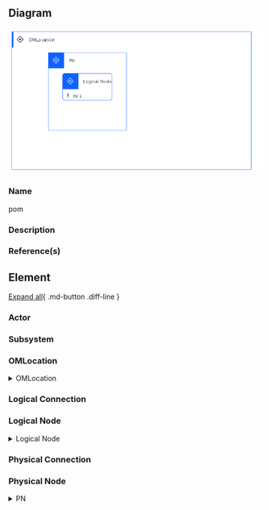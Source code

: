 

## Diagram

![pom](../img/pomview_3Pjfn1OH3VB_ryd7nMQyh.png)


### Name


pom



### Description




### Reference(s)




## Element

[Expand all](#){ .md-button .diff-line }


### Actor


    



### Subsystem




### OMLocation


    

<details markdown=1>
<summary markdown="span">OMLocation</summary>

<table>
    <caption></caption>
    <thead>
        <tr>
            <th></th>
            <th></th>
        </tr>
    </thead>
    <tr>
        <td> <strong>Name</strong> </td>
        <td>OMLocation</td>
    </tr>
    <tr>
        <td> <strong>Description</strong> </td>
        <td></td>
    </tr>
</table>


</details>


    



### Logical Connection


    



### Logical Node


    

<details markdown=1>
<summary markdown="span">Logical Node</summary>

<table>
    <caption></caption>
    <thead>
        <tr>
            <th></th>
            <th></th>
        </tr>
    </thead>
    <tr>
        <td> <strong>Name</strong> </td>
        <td>Logical Node</td>
    </tr>
    <tr>
        <td> <strong>Description</strong> </td>
        <td></td>
    </tr>
    <tr>
        <td> <strong>Type</strong> </td>
        <td></td>
    </tr>
    <tr>
        <td> <strong>Primary Capability</strong> </td>
        <td>
            
        </td>
    </tr>
    <tr>
        <td> <strong>Implementation</strong> </td>
        <td>
            
        </td>
    </tr>
    <tr>
        <td> <strong>Architectural Decision</strong> </td>
        <td>
            
        </td>
    </tr>
    <tr>
        <td> <strong>Non Functional Requirement</strong> </td>
        <td>
            
                <div><a href="../../Non Functional Requirements/nonfunctionalrequirement_S1lzHYpaCo_ryd7nMQyh">NFR1</a></div>
            
                <div><a href="../../Non Functional Requirements/nonfunctionalrequirement_HkASFaa0j_ryd7nMQyh">NFR2</a></div>
            
                <div><a href="../../Non Functional Requirements/nonfunctionalrequirement_r1pUFa6Ri_ryd7nMQyh">NFR3</a></div>
            
        </td>
    </tr>
    <tr>
        <td> <strong>Generic Group</strong> </td>
        <td></td>
    </tr>
    <tr>
        <td> <strong>Sub-level Diagram</strong> </td>
        <td></td>
    </tr>
    <tr>
        <td> <strong>Related Diagrams</strong> </td>
        <td>
            
                <div><a href="../../Logical Operational View/lomview_3PMJF8xfpWm">lom2</a></div>
            
                <div><a href="../../Logical Operational View/lomview_3PjefcXEu1m_ryd7nMQyh">lom</a></div>
            
                <div><a href="../../Prescribed Operational View/pomview_3Pjfn1OH3VB_ryd7nMQyh">pom</a></div>
            
        </td>
    </tr>
    <tr>
        <td> <strong>Related Elements</strong> </td>
        <td>
            
                <div>OMLocation2</div>
                
                    
                    <li><a href="../../Logical Operational View/lomview_3PMJF8xfpWm">lom2</a></li>
                    
                
            
                <div>PN</div>
                
                    
                    <li><a href="../../Prescribed Operational View/pomview_3Pjfn1OH3VB_ryd7nMQyh">pom</a></li>
                    
                
            
                <div>OMLocation</div>
                
                    
                    <li><a href="../../Prescribed Operational View/pomview_3Pjfn1OH3VB_ryd7nMQyh">pom</a></li>
                    
                    <li><a href="../../Logical Operational View/lomview_3PjefcXEu1m_ryd7nMQyh">lom</a></li>
                    
                
            
                <div>NFR1</div>
                
            
                <div>NFR2</div>
                
            
                <div>NFR3</div>
                
            
            
                <div>du 1</div>
                
                    
                    <li><div><a href="../../Prescribed Operational View/pomview_3Pjfn1OH3VB_ryd7nMQyh">pom</a></div></li>
                    
                    <li><div><a href="../../Logical Operational View/lomview_3PMJF8xfpWm">lom2</a></div></li>
                    
                    <li><div><a href="../../Logical Operational View/lomview_3PjefcXEu1m_ryd7nMQyh">lom</a></div></li>
                    
                    <li><div><a href="../../Static View/cmstaticview_3Pjf4AbboFC_ryd7nMQyh">stv</a></div></li>
                    
                    <li><div><a href="../../Services View/aodservices_3PjdKUI5Ww2_ryd7nMQyh">sv</a></div></li>
                    
                
            
        </td>
    </tr>
    
</table>


</details>


    



### Physical Connection


    



### Physical Node


    

<details markdown=1>
<summary markdown="span">PN</summary>

<table>
    <caption></caption>
    <thead>
        <tr>
            <th></th>
            <th></th>
        </tr>
    </thead>
    <tr>
        <td> <strong>Name</strong> </td>
        <td>PN</td>
    </tr>
    <tr>
        <td> <strong>Description</strong> </td>
        <td></td>
    </tr>
    <tr>
        <td> <strong>Cardinality</strong> </td>
        <td>1</td>
    </tr>
    <tr>
        <td> <strong>CPU/Cores</strong> </td>
        <td></td>
    </tr>
    <tr>
        <td> <strong>Memory</strong> </td>
        <td></td>
    </tr>
    <tr>
        <td> <strong>Network ports</strong> </td>
        <td></td>
    </tr>
    <tr>
        <td> <strong>OS/Hyper-visor</strong> </td>
        <td></td>
    </tr>
    <tr>
        <td> <strong>Deploy</strong> </td>
        <td></td>
    </tr>
    <tr>
        <td> <strong>Deploy Provisioning</strong> </td>
        <td></td>
    </tr>
</table>


</details>


    

